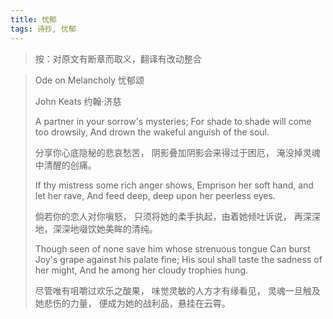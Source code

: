 ```yaml
---
title: 忧郁
tags: 诗抄, 忧郁
---
```


> 按：对原文有断章而取义，翻译有改动整合

> Ode on Melancholy
> 忧郁颂
> 
> John Keats
> 约翰·济慈
> 
> A partner in your sorrow's mysteries;
> For shade to shade will come too drowsily,
> And drown the wakeful anguish of the soul.
> 
> 分享你心底隐秘的悲哀愁苦，
> 阴影叠加阴影会来得过于困厄，
> 淹没掉灵魂中清醒的创痛。
> 
> If thy mistress some rich anger shows,
> Emprison her soft hand, and let her rave,
> And feed deep, deep upon her peerless eyes.
> 
> 倘若你的恋人对你嗔怒，
> 只须将她的柔手执起，由着她倾吐诉说，
> 再深深地，深深地啜饮她美眸的清纯。
> 
> Though seen of none save him whose strenuous tongue
> Can burst Joy's grape against his palate fine;
> His soul shall taste the sadness of her might,
> And he among her cloudy trophies hung.
> 
> 尽管唯有咀嚼过欢乐之酸果，
> 味觉灵敏的人方才有缘看见，
> 灵魂一旦触及她悲伤的力量，
> 便成为她的战利品，悬挂在云霄。